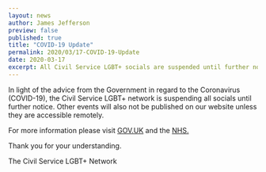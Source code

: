 ```yaml
---
layout: news
author: James Jefferson
preview: false
published: true
title: "COVID-19 Update"
permalink: 2020/03/17-COVID-19-Update
date: 2020-03-17
excerpt: All Civil Service LGBT+ socials are suspended until further notice. 
---
```


In light of the advice from the Government in regard to the Coronavirus (COVID-19), the Civil Service LGBT+ network is suspending all socials until further notice. Other events will also not be published on our website unless they are accessible remotely. 

For more information please visit [GOV.UK](https://www.gov.uk/government/topical-events/coronavirus-covid-19-uk-government-response) and the [NHS.](https://www.nhs.uk/conditions/coronavirus-covid-19/)

Thank you for your understanding. 

The Civil Service LGBT+ Network
